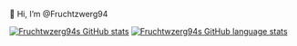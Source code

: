 👋 Hi, I’m @Fruchtzwerg94

[![Fruchtwzerg94s GitHub stats](https://github-readme-stats.vercel.app/api?username=Fruchtzwerg94)](https://github.com/Fruchtzwerg94)
[![Fruchtwzerg94s GitHub language stats](https://github-readme-stats.vercel.app/api/top-langs?username=Fruchtzwerg94)](https://github.com/Fruchtzwerg94)
